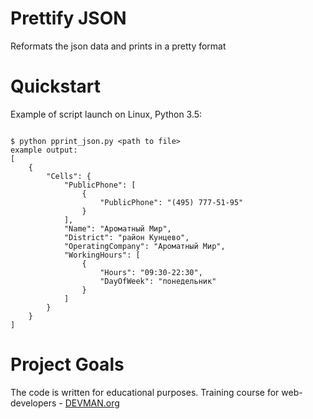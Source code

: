 # Prettify JSON

Reformats the json data and prints in a pretty format

# Quickstart

Example of script launch on Linux, Python 3.5:

```#!bash

$ python pprint_json.py <path to file>
example output:
[
    {
        "Cells": {
            "PublicPhone": [
                {
                    "PublicPhone": "(495) 777-51-95"
                }
            ],
            "Name": "Ароматный Мир",
            "District": "район Кунцево",
            "OperatingCompany": "Ароматный Мир",
            "WorkingHours": [
                {
                    "Hours": "09:30-22:30",
                    "DayOfWeek": "понедельник"
                }
            ]
        }
    }
]

```

# Project Goals

The code is written for educational purposes. Training course for web-developers - [DEVMAN.org](https://devman.org)

